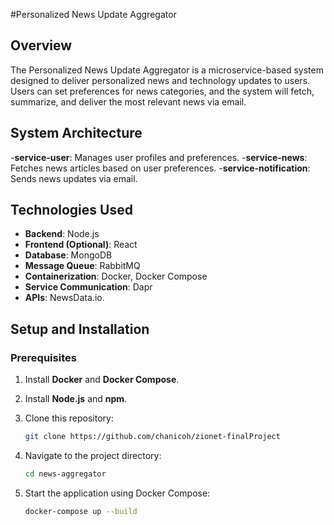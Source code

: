 #Personalized News Update Aggregator
## **Overview**
The Personalized News Update Aggregator is a microservice-based system designed to deliver personalized news and technology updates to users. Users can set preferences for news categories, and the system will fetch, summarize, and deliver the most relevant news via email.

## **System Architecture**
-**service-user**: Manages user profiles and preferences.
-**service-news**: Fetches news articles based on user preferences.
-**service-notification**: Sends news updates via email.

## **Technologies Used**

- **Backend**: Node.js  
- **Frontend (Optional)**: React  
- **Database**: MongoDB  
- **Message Queue**: RabbitMQ  
- **Containerization**: Docker, Docker Compose  
- **Service Communication**: Dapr  
- **APIs**: NewsData.io.  

## **Setup and Installation**

### **Prerequisites**
1. Install **Docker** and **Docker Compose**.
2. Install **Node.js** and **npm**.
3. Clone this repository:  
   ```bash
   git clone https://github.com/chanicoh/zionet-finalProject
   ```
   
4. Navigate to the project directory:
   ```bash
   cd news-aggregator
   ```
5. Start the application using Docker Compose:
   ```bash
   docker-compose up --build 
   ```



